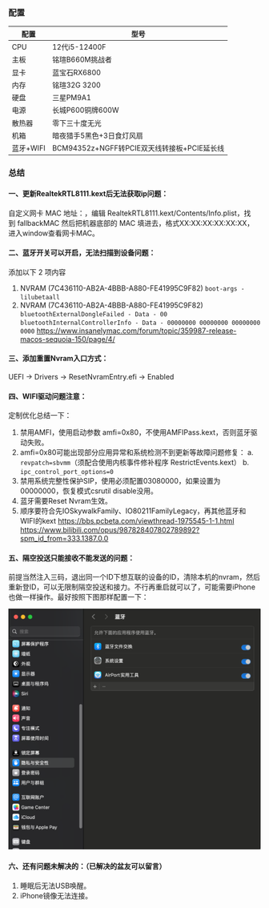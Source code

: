 ### 配置

| 配置      | 型号                                |
|---------|-----------------------------------|
| CPU     | 12代i5-12400F                      |
| 主板      | 铭瑄B660M挑战者                        |
| 显卡      | 蓝宝石RX6800                         |
| 内存      | 铭瑄32G 3200                        |
| 硬盘      | 三星PM9A1                           |
| 电源      | 长城P600铜牌600W                      |
| 散热器     | 零下三十度无光                           |
| 机箱      | 暗夜猎手5黑色+3日食灯风扇                    |
| 蓝牙+WIFI | BCM94352z+NGFF转PCIE双天线转接板+PCIE延长线 |

### 总结
#### 一、更新RealtekRTL8111.kext后无法获取ip问题：
自定义网卡 MAC 地址：，编辑 RealtekRTL8111.kext/Contents/Info.plist，找到 fallbackMAC 然后把机器底部的 MAC 填进去，格式XX:XX:XX:XX:XX:XX，进入window查看网卡MAC。

#### 二、蓝牙开关可以开启，无法扫描到设备问题：
添加以下 2 项内容
1. NVRAM (7C436110-AB2A-4BBB-A880-FE41995C9F82)
   `boot-args -lilubetaall`  
2. NVRAM (7C436110-AB2A-4BBB-A880-FE41995C9F82)  
   `bluetoothExternalDongleFailed - Data - 00`
   `bluetoothInternalControllerInfo - Data - 00000000 00000000 00000000 0000`
https://www.insanelymac.com/forum/topic/359987-release-macos-sequoia-150/page/4/

#### 三、添加重置Nvram入口方式：
UEFI -> Drivers -> ResetNvramEntry.efi -> Enabled

#### 四、WIFI驱动问题注意：
定制优化总结一下：
1. 禁用AMFI，使用启动参数 amfi=0x80，不使用AMFIPass.kext，否则蓝牙驱动失败。
2. amfi=0x80可能出现部分应用异常和系统检测不到更新等故障问题修复：
   a. `revpatch=sbvmm`（须配合使用内核事件修补程序 RestrictEvents.kext）
   b. `ipc_control_port_options=0`
3. 禁用系统完整性保护SIP，使用必须配置03080000，如果设置为00000000，恢复模式csrutil disable没用。
4. 蓝牙需要Reset Nvram生效。
5. 顺序要符合先IOSkywalkFamily、IO80211FamilyLegacy，再其他蓝牙和WIFI的kext
https://bbs.pcbeta.com/viewthread-1975545-1-1.html
https://www.bilibili.com/opus/987828407802789892?spm_id_from=333.1387.0.0

#### 五、隔空投送只能接收不能发送的问题：
前提当然注入三码，退出同一个ID下想互联的设备的ID，清除本机的nvram，然后重新登ID，可以无限制隔空投送和接力。不行再重启就可以了，可能需要iPhone也做一样操作。最好按照下图那样配置一下：

![](README/%E6%88%AA%E5%B1%8F2025-05-04%2019.31.52.png)

#### 六、还有问题未解决的：（已解决的盆友可以留言）
1. 睡眠后无法USB唤醒。
2. iPhone镜像无法连接。

